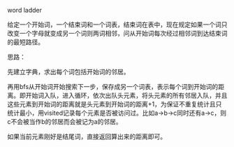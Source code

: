 word ladder

给定一个开始词，一个结束词和一个词表，结束词在表中，现在规定如果一个词只改变一个字母就变成另一个词则两词相邻，问从开始词每次经过相邻词到达结束词的最短路径。

思路：

先建立字典，求出每个词包括开始词的邻居。

再用bfs从开始词开始搜索下一步，保存成另一个词表，表示每个词到开始词的距离。即开始词入队，进入循环，依次出队头元素，将头元素的所有邻居入队，并且这些元素到开始词的距离就是头元素到开始词的距离+1，为保证不重复统计且只统计最小，用visited记录每个元素是否被访问过。比如a->b->c同时还有a->c，则c不会被当作b的邻居而会被记为a的邻居。

如果当前元素刚好是结尾词，直接返回算出来的距离即可。